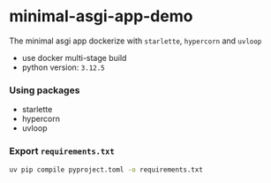 # minimal-asgi-app-demo 

The minimal asgi app dockerize with `starlette`, `hypercorn` and `uvloop`
* use docker multi-stage build
* python version: `3.12.5`

### Using packages
* starlette
* hypercorn
* uvloop

### Export `requirements.txt`
```bash
uv pip compile pyproject.toml -o requirements.txt
```

